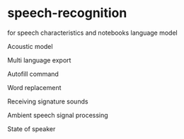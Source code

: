 # speech-recognition
for speech characteristics
and notebooks
language model

Acoustic model 

Multi language export


Autofill command

Word replacement 

Receiving signature sounds

Ambient speech signal processing 

State of speaker
